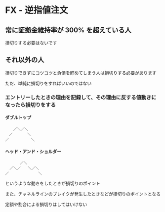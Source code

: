 # FX - 逆指値注文

## 常に証拠金維持率が 300% を超えている人

損切りする必要はないです

## それ以外の人

損切りできずにコツコツと負債を貯めてしまう人は損切りする必要があります

ただ、単純に損切りをすればいいのではない

### エントリーしたときの理由を記録して、その理由に反する値動きになったら損切りをする

#### ダブルトップ

```
  　／＼／＼
　／　　　　＼
／　　　　　　＼
```

#### ヘッド・アンド・ショルダー

```
　　　　／＼
  ／＼／　　＼／＼
／　　　　　　　　＼
```

というような動きをしたときが損切りのポイント

また、チャネルラインのブレイクが発生したときなどが損切りのポイントとなる

定額や割合による損切りはしてはいけない
